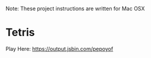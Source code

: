Note: These project instructions are written for Mac OSX

# Tetris

Play Here:
https://output.jsbin.com/pepoyof
